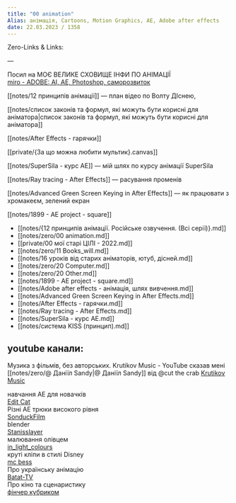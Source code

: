 ```yaml
---
title: "00 animation"
Alias: анімація, Cartoons, Motion Graphics, AE, Adobe after effects
date: 22.03.2023 / 1358  
---
```

Zero-Links & Links:  

—  

Посил на МОЄ ВЕЛИКЕ СХОВИЩЕ ІНФИ ПО АНІМАЦІЇ  
[miro - ADOBE: AI, AE, Photoshop, саморозвиток](https://miro.com/app/board/uXjVMaVU7UU=/?share_link_id=262647295884)

[[notes/12 принципів анімації]]  — план відео по Волту ДІснею, 

[[notes/список законів та формул, які можуть бути корисні для аніматора|список законів та формул, які можуть бути корисні для аніматора]]

[[notes/After Effects - гарячки]]

[[private/{За що можна любити мультик}.canvas]]

[[notes/SuperSila - курс AE]] — мій шлях по курсу анімації SuperSila

[[notes/Ray tracing - After Effects]] — расування променів

[[notes/Advanced Green Screen Keying in After Effects]] — як працювати з хромакеєм, зелений екран

[[notes/1899 - AE project -  square]]

- [[notes/{12 принципів анімації. Російське озвучення. (Всі серії)}.md]]
- [[notes/zero/00 animation.md]]
- [[private/00 мої старі ЦІЛІ - 2022.md]]
- [[notes/zero/11 Books_will.md]]
- [[notes/16 уроків від старих аніматорів, ютуб, дісней.md]]
- [[notes/zero/20 Computer.md]]
- [[notes/zero/20 Other.md]]
- [[notes/1899 - AE project -  square.md]]
- [[notes/Adobe after effects - анімація, шлях вивчення.md]]
- [[notes/Advanced Green Screen Keying in After Effects.md]]
- [[notes/After Effects - гарячки.md]]
- [[notes/Ray tracing - After Effects.md]]
- [[notes/SuperSila - курс AE.md]]
- [[notes/система KISS (принцип).md]]

## youtube канали:

Музика з фільмів, без авторських. Krutikov Music - YouTube сказав мені [[notes/zero/@ Даніїл Sandy|@ Даніїл Sandy]] від @cut the crab
[Krutikov Music](https://www.youtube.com/@KrutikovMusic/videos)

навчання AE для новачків  
[Edit Cat](https://www.youtube.com/@editcat/videos)  
Різні AE трюки високого рівня  
[SonduckFilm](https://www.youtube.com/@SonduckFilm/videos)  
blender  
[Stanisslayer](https://www.youtube.com/@Stanisslayer/videos)  
малювання олівцем  
[in_light_colours](https://www.youtube.com/@in_light_colours/videos)  
круті кліпи в стилі Disney  
[mc bess](https://www.youtube.com/@mcbess/videos)  
Про українську анімацію  
[Batat-TV](https://www.youtube.com/@batattv/videos)  
Про кіно та сценаристику  
[фінчер кубриком](https://www.youtube.com/@fincherkubrykom/videos)
